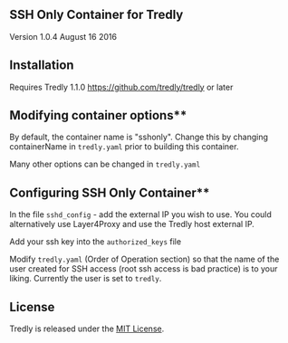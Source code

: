 ## SSH Only Container for Tredly

Version 1.0.4 August 16 2016

## Installation

Requires Tredly 1.1.0 <https://github.com/tredly/tredly> or later

## Modifying container options**

By default, the container name is "sshonly". Change this by changing containerName in `tredly.yaml` prior to building this container.

Many other options can be changed in `tredly.yaml`

## Configuring SSH Only Container**

In the file `sshd_config` - add the external IP you wish to use. You could alternatively use Layer4Proxy and use the Tredly host external IP.

Add your ssh key into the `authorized_keys` file

Modify `tredly.yaml` (Order of Operation section) so that the name of the user created for SSH access (root ssh access is bad practice) is to your liking. Currently the user is set to `tredly`.

## License

Tredly is released under the [MIT License](http://www.opensource.org/licenses/MIT).
